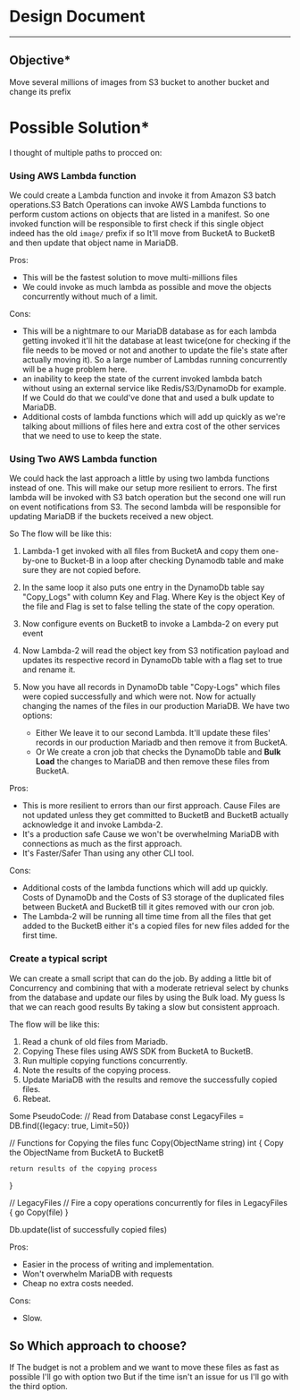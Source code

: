 # Design Document

---
## Objective*
 Move several millions of images from S3 bucket to another bucket and change
 its prefix
# Possible Solution*

I thought of multiple paths to procced on:

### Using AWS Lambda function

We could create a Lambda function and invoke it from Amazon S3 batch
operations.S3 Batch Operations can invoke AWS Lambda functions to perform
custom actions on objects that are listed in a manifest. So one invoked function will
be responsible to first check if this single object indeed has the old `image/`
prefix if so It'll move from BucketA to BucketB and then update that object name in MariaDB. 

Pros:

 - This will be the fastest solution to move multi-millions files
 - We could invoke as much lambda as possible and move the objects concurrently
   without much of a limit.


Cons:
 - This will be a nightmare to our MariaDB database as for each lambda getting
   invoked it'll hit the database at least twice(one for checking if the file
   needs to be moved or not and another to update the file's state after
   actually moving it). So a large number of Lambdas running concurrently will
   be a huge problem here.
 - an inability to keep the state of the current invoked lambda batch without using an external service like Redis/S3/DynamoDb for example. If we Could do that we could've
   done that and used a bulk update to MariaDB.
 - Additional costs of lambda functions which will add up quickly as we're
   talking about millions of files here and extra cost of the other services
   that we need to use to keep the state.

### Using Two AWS Lambda function

We could hack the last approach a little by using two lambda functions instead of one.
This will make our setup more resilient to errors. The first lambda will be invoked with
S3 batch operation but the second one will run on event notifications from S3.
The second lambda will be responsible for updating MariaDB if the buckets received
a new object.

So The flow will be like this:

1. Lambda-1 get invoked with all files from BucketA and copy them one-by-one to
   Bucket-B in a loop after checking Dynamodb table and make sure they are not
   copied before.
2. In the same loop it also puts one entry in the DynamoDb table say
   "Copy_Logs" with column Key and Flag. Where Key is the object Key of the file and Flag is set to false telling the state of the copy operation.
3. Now configure events on BucketB to invoke a Lambda-2 on every put event
4. Now Lambda-2 will read the object key from S3 notification payload and
   updates its respective record in DynamoDb table with a flag set to true and
   rename it.
5. Now you have all records in DynamoDb table "Copy-Logs" which files were copied successfully and which were not. Now for actually changing the names of the files in our production MariaDB.
   We have two options:
        
   - Either We leave it to our second Lambda. It'll update these files' records
     in our production Mariadb and then remove it from BucketA.
   - Or We create a cron job that checks the DynamoDb table and **Bulk
     Load** the changes to MariaDB and then remove these files from BucketA.

Pros:
 - This is more resilient to errors than our first approach. Cause Files are
   not updated unless they get committed to BucketB and BucketB actually
   acknowledge it and invoke Lambda-2.
 - It's a production safe Cause we won't be overwhelming MariaDB with
   connections as much as the first approach.
 - It's Faster/Safer Than using any other CLI tool.

Cons:
 - Additional costs of the lambda functions which will add up quickly. Costs of
   DynamoDb and the Costs of S3 storage of the duplicated files between BucketA
   and BucketB till it gites removed with our cron job.
 - The Lambda-2 will be running all time time from all the files that get added to
   the BucketB either it's a copied files for new files added for the first
   time.

### Create a typical script 

We can create a small script that can do the job. By adding a little bit of
Concurrency and combining that with a moderate retrieval select by chunks from
the database and update our files by using the Bulk load. My guess Is that we can reach good
results By taking a slow but consistent approach.

The flow will be like this:

1. Read a chunk of old files from Mariadb.
2. Copying These files using AWS SDK from BucketA to BucketB.
3. Run multiple copying functions concurrently.
4. Note the results of the copying process.
5. Update MariaDB with the results and remove the successfully copied files. 
6. Rebeat.

Some PseudoCode:
// Read from Database
const LegacyFiles = DB.find({legacy: true, Limit=50})


// Functions for Copying the files
func Copy(ObjectName string) int {
    Copy the ObjectName from BucketA to BucketB

    return results of the copying process
}

// LegacyFiles
//   Fire a copy operations concurrently 
for files in LegacyFiles {
 go Copy(file)
}

Db.update(list of successfully copied files)

Pros:
 - Easier in the process of writing and implementation.
 - Won't overwhelm MariaDB with requests
 - Cheap no extra costs needed.

Cons:
- Slow.


## So Which approach to choose?

If The budget is not a problem and we want to move these files as fast as
possible I'll go with option two But if the time isn't an issue for us I'll go
with the third option.


